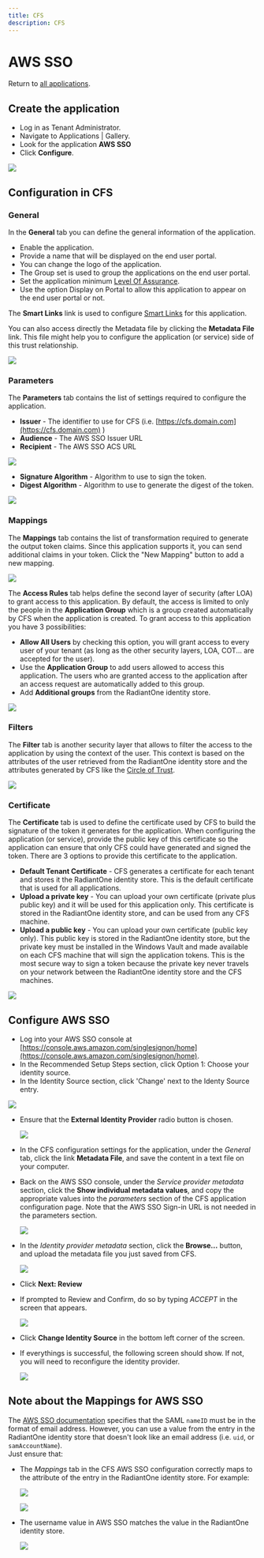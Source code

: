 ```yaml
---
title: CFS
description: CFS
---
```


# AWS SSO

Return to [all applications](03-configuration#applications).

## Create the application

-   Log in as Tenant Administrator.
-   Navigate to Applications | Gallery.
-   Look for the application **AWS SSO**
-   Click **Configure**.

![](media/awssso-configure.png)

## Configuration in CFS

### General

In the **General** tab you can define the general information of the application.

-   Enable the application.
-   Provide a name that will be displayed on the end user portal.
-   You can change the logo of the application.
-   The Group set is used to group the applications on the end user portal.
-   Set the application minimum [Level Of Assurance](../docs/getting-started/concepts.html#level-of-assurance).
-   Use the option Display on Portal to allow this application to appear on the end user portal or not.

The **Smart Links** link is used to configure [Smart Links](../docs/configuration/smartlinks.html) for this application.

You can also access directly the Metadata file by clicking the **Metadata File** link. This file might help you to configure the application (or service) side of this trust relationship.

![](media/awssso-tab-general.png)

### Parameters

The **Parameters** tab contains the list of settings required to configure the application.

*   **Issuer** - The identifier to use for CFS (i.e. [https://cfs.domain.com](https://cfs.domain.com) )
*   **Audience** - The AWS SSO Issuer URL
*   **Recipient** - The AWS SSO ACS URL

![](media/awssso-tab-parameters.png)

*   **Signature Algorithm** - Algorithm to use to sign the token.
*   **Digest Algorithm** - Algorithm to use to generate the digest of the token.

![](media/algorithms.png)

### Mappings

The **Mappings** tab contains the list of transformation required to generate the output token claims. Since this application supports it, you can send additional claims in your token. Click the "New Mapping" button to add a new mapping.

![](media/awssso-tab-mappings.png)

The **Access Rules** tab helps define the second layer of security (after LOA) to grant access to this application. By default, the access is limited to only the people in the **Application Group** which is a group created automatically by CFS when the application is created. To grant access to this application you have 3 possibilities:

-   **Allow All Users** by checking this option, you will grant access to every user of your tenant (as long as the other security layers, LOA, COT... are accepted for the user).
-   Use the **Application Group** to add users allowed to access this application. The users who are granted access to the application after an access request are automatically added to this group.
-   Add **Additional groups** from the RadiantOne identity store.

![](media/awssso-tab-access-rules.png)

### Filters

The **Filter** tab is another security layer that allows to filter the access to the application by using the context of the user. This context is based on the attributes of the user retrieved from the RadiantOne identity store and the attributes generated by CFS like the [Circle of Trust](../docs/getting-started/concepts.html#circle-of-trust).

![](media/awssso-tab-filter.png)

### Certificate

The **Certificate** tab is used to define the certificate used by CFS to build the signature of the token it generates for the application. When configuring the application (or service), provide the public key of this certificate so the application can ensure that only CFS could have generated and signed the token. There are 3 options to provide this certificate to the application.

-   **Default Tenant Certificate** - CFS generates a certificate for each tenant and stores it the RadiantOne identity store. This is the default certificate that is used for all applications.
-   **Upload a private key** - You can upload your own certificate (private plus public key) and it will be used for this application only. This certificate is stored in the RadiantOne identity store, and can be used from any CFS machine.
-   **Upload a public key** - You can upload your own certificate (public key only). This public key is stored in the RadiantOne identity store, but the private key must be installed in the Windows Vault and made available on each CFS machine that will sign the application tokens. This is the most secure way to sign a token because the private key never travels on your network between the RadiantOne identity store and the CFS machines.

![](media/awssso-tab-certificate.png)

## Configure AWS SSO

-   Log into your AWS SSO console at [https://console.aws.amazon.com/singlesignon/home](https://console.aws.amazon.com/singlesignon/home).
-   In the Recommended Setup Steps section, click Option 1: Choose your identity source.
-   In the Identity Source section, click 'Change' next to the Identy Source entry.

![](media/1-identity-source.png)

*   Ensure that the **External Identity Provider** radio button is chosen.
    
    ![](media/2-choose-identity-source.png)
    
-   In the CFS configuration settings for the application, under the _General_ tab, click the link **Metadata File**, and save the content in a text file on your computer.
    
-   Back on the AWS SSO console, under the _Service provider metadata_ section, click the **Show individual metadata values**, and copy the appropriate values into the _parameters_ section of the CFS application configuration page. Note that the AWS SSO Sign-in URL is not needed in the parameters section.
    
    ![](media/3-show-metadata-values.png)
    
-   In the _Identity provider metadata_ section, click the **Browse...** button, and upload the metadata file you just saved from CFS.
    
    ![](media/4-identity-provider-metadata.png)
    
-   Click **Next: Review**
    
-   If prompted to Review and Confirm, do so by typing _ACCEPT_ in the screen that appears.
    
    ![](media/5-review-and-confirm.png)
    
*   Click **Change Identity Source** in the bottom left corner of the screen.
    
*   If everythings is successful, the following screen should show. If not, you will need to reconfigure the identity provider.
    
    ![](media/6-success-config.png)
    
## Note about the Mappings for AWS SSO

The [AWS SSO documentation](https://docs.aws.amazon.com/singlesignon/latest/userguide/other-idps.html) specifies that the SAML `nameID` must be in the format of email address. However, you can use a value from the entry in the RadiantOne identity store that doesn't look like an email address (i.e. `uid`, or `samAccountName`).  
Just ensure that:

*   The _Mappings_ tab in the CFS AWS SSO configuration correctly maps to the attribute of the entry in the RadiantOne identity store. For example:
    
    ![](media/7-aws-sso-nameid-example.png)
    
    ![](media/8-mapped-value-in-fid.png)
    

*   The username value in AWS SSO matches the value in the RadiantOne identity store.
    
    ![](media/9-username-in-aws-sso.png)
    